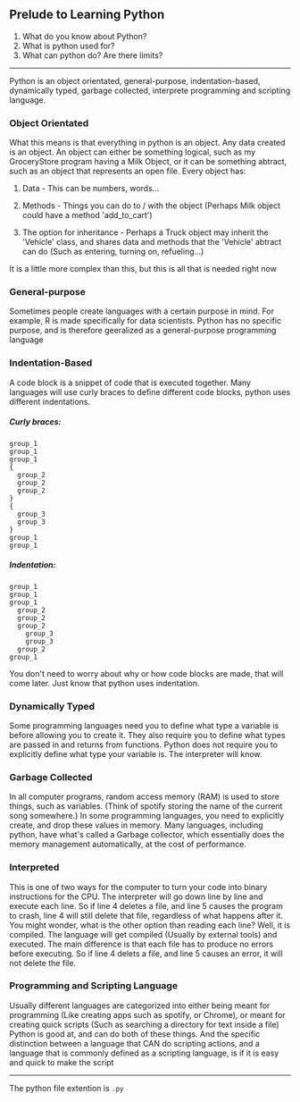 ## Prelude to Learning Python

1. What do you know about Python?
2. What is python used for?
3. What can python do? Are there limits?
 
***

Python is an object orientated, general-purpose, indentation-based, dynamically typed, garbage collected,
interprete programming and scripting language.

<h3>Object Orientated</h3>
What this means is that everything in python is an object. Any data created is an object.
An object can either be something logical, such as my GroceryStore program having a Milk Object,
or it can be something abtract, such as an object that represents an open file.
Every object has:

1. Data - This can be numbers, words...

2. Methods - Things you can do to / with the object (Perhaps Milk object could have a method 'add_to_cart')

3. The option for inheritance - Perhaps a Truck object may inherit the 'Vehicle' class, and shares data and methods that the
'Vehicle' abtract can do (Such as entering, turning on, refueling...)

It is a little more complex than this, but this is all that is needed right now


<h3> General-purpose </h3>
Sometimes people create languages with a certain purpose in mind. For example, R is made specifically for data scientists.
Python has no specific purpose, and is therefore geeralized as a general-purpose programming language

<h3> Indentation-Based </h3>
A code block is a snippet of code that is executed together. Many languages will use curly braces to define
different code blocks, python uses different indentations.
<h5>Curly braces:</h5>

```
group_1
group_1
group_1 
{
  group_2
  group_2
  group_2
}
{
  group_3
  group_3
}
group_1
group_1
```
<h5>Indentation:</h5>

```
group_1
group_1
group_1
  group_2
  group_2
  group_2
    group_3
    group_3
  group_2
group_1
```
You don't need to worry about why or how code blocks are made, that will come later. Just know that python uses indentation.

<h3>Dynamically Typed</h3>
Some programming languages need you to define what type a variable is before allowing you to create it.
They also require you to define what types are passed in and returns from functions.
Python does not require you to explicitly define what type your variable is. The interpreter will know.

<h3>Garbage Collected</h3>
In all computer programs, random access memory (RAM) is used to store things, such as variables. (Think of spotify storing the name of
the current song somewhere.) In some programming languages, you need to explicitly create, and drop these values in memory.
Many languages, including python, have what's called a Garbage collector, which essentially does the memory management automatically,
at the cost of performance.

<h3>Interpreted</h3>
This is one of two ways for the computer to turn your code into binary instructions for the CPU.
The interpreter will go down line by line and execute each line. So if line 4 deletes a file, and line 5 causes
the program to crash, line 4 will still delete that file, regardless of what happens after it.
You might wonder, what is the other option than reading each line? Well, it is compiled.
The language will get compiled (Usually by external tools) and executed. The main difference is that each file has to produce no
errors before executing. So if line 4 delets a file, and line 5 causes an error, it will not delete the file.

<h3>Programming and Scripting Language</h3>
Usually different languages are categorized into either being meant for programming (Like creating apps such as spotify, or Chrome), or
meant for creating quick scripts (Such as searching a directory for text inside a file)
Python is good at, and can do both of these things. And the specific distinction between a language that CAN
do scripting actions, and a language that is commonly defined as a scripting language, is if it is easy and quick to
make the script

***

The python file extention is `.py`
